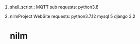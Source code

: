 1. shell_script : MQTT sub
   requests: 
   python3.8

2. nilmProject WebSite
   requests: 
   python3.7.12
   mysql 5
   django 3.2
   # nilm
